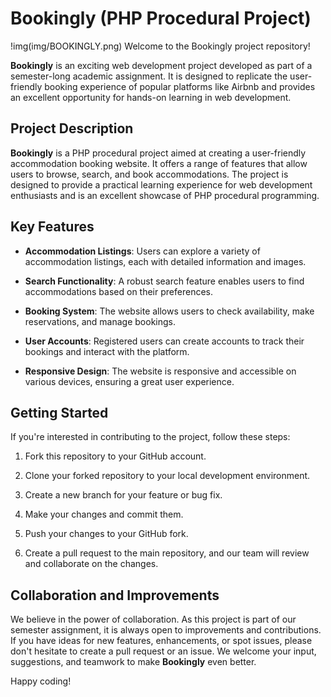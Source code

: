 # Bookingly (PHP Procedural Project)
!img(img/BOOKINGLY.png)
Welcome to the Bookingly project repository!

**Bookingly** is an exciting web development project developed as part of a semester-long academic assignment. It is designed to replicate the user-friendly booking experience of popular platforms like Airbnb and provides an excellent opportunity for hands-on learning in web development.

## Project Description

**Bookingly** is a PHP procedural project aimed at creating a user-friendly accommodation booking website. It offers a range of features that allow users to browse, search, and book accommodations. The project is designed to provide a practical learning experience for web development enthusiasts and is an excellent showcase of PHP procedural programming.

## Key Features

- **Accommodation Listings**: Users can explore a variety of accommodation listings, each with detailed information and images.

- **Search Functionality**: A robust search feature enables users to find accommodations based on their preferences.

- **Booking System**: The website allows users to check availability, make reservations, and manage bookings.

- **User Accounts**: Registered users can create accounts to track their bookings and interact with the platform.

- **Responsive Design**: The website is responsive and accessible on various devices, ensuring a great user experience.

## Getting Started

If you're interested in contributing to the project, follow these steps:

1. Fork this repository to your GitHub account.

2. Clone your forked repository to your local development environment.

3. Create a new branch for your feature or bug fix.

4. Make your changes and commit them.

5. Push your changes to your GitHub fork.

6. Create a pull request to the main repository, and our team will review and collaborate on the changes.

## Collaboration and Improvements

We believe in the power of collaboration. As this project is part of our semester assignment, it is always open to improvements and contributions. If you have ideas for new features, enhancements, or spot issues, please don't hesitate to create a pull request or an issue. We welcome your input, suggestions, and teamwork to make **Bookingly** even better.



Happy coding!

